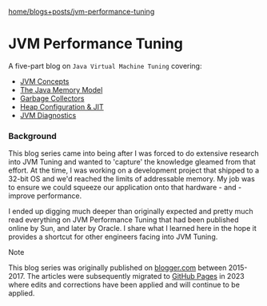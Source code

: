 [home/](https://donnachaforde.github.io)[blogs+posts/](https://donnachaforde.github.io/blogs+posts/)[jvm-performance-tuning](https://donnachaforde.github.io/blogs+posts/jvm-performance-tuning/)


# JVM Performance Tuning



A five-part blog on `Java Virtual Machine Tuning` covering:

+ [JVM Concepts](./Java%20Performance%20Tuning%20-%20Part%20I%20-%20JVM%20Concepts.md) 
+ [The Java Memory Model](./Java%20Performance%20Tuning%20-%20Part%20II%20-%20The%20Java%20Memory%20Model.md)
+ [Garbage Collectors](./Java%20Performance%20Tuning%20-%20Part%20III%20-%20Garbage%20Collectors.md)
+ [Heap Configuration & JIT](./Java%20Performance%20Tuning%20-%20Part%20IV%20-%20Heap%20Configuration%20&%20JIT.md)
+ [JVM Diagnostics](./Java%20Performance%20Tuning%20-%20Part%20V%20-%20JVM%20Diagnostics.md) 



### Background
This blog series came into being after I was forced to do extensive research into JVM Tuning and wanted to 'capture' the knowledge gleamed from that effort. At the time, I was working on a development project that shipped to a 32-bit OS and we'd reached the limits of addressable memory. My job was to ensure we could squeeze our application onto that hardware - and - improve performance. 

I ended up digging much deeper than originally expected and pretty much read everything on JVM Performance Tuning that had been published online by Sun, and later by Oracle. I share what I learned here in the hope it provides a shortcut for other engineers facing into JVM Tuning. 



> [!NOTE]
> This blog series was originally published on [blogger.com](https://donnachaforde.blogspot.com) between 2015-2017. The articles were subsequently migrated to [GitHub Pages](https://donnachaforde.github.io/blogs+posts/jvm-performance-tuning/) in 2023 where edits and corrections have been applied and will continue to be applied. 
